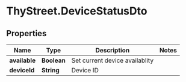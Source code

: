 # ThyStreet.DeviceStatusDto

## Properties

Name | Type | Description | Notes
------------ | ------------- | ------------- | -------------
**available** | **Boolean** | Set current device availablity | 
**deviceId** | **String** | Device ID | 


